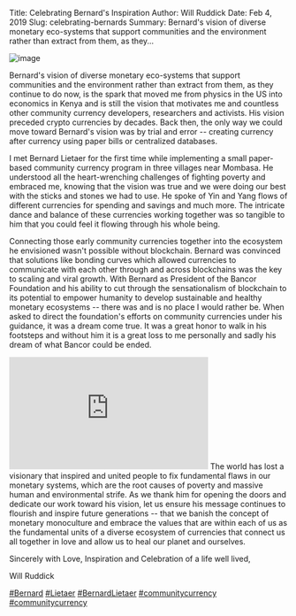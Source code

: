 Title: Celebrating Bernard's Inspiration
Author: Will Ruddick
Date: Feb 4, 2019
Slug: celebrating-bernards
Summary: Bernard's vision of diverse monetary eco-systems that support communities and the environment rather than extract from them, as they...

![image](images/blog/celebrating-bernards1.webp)

Bernard's vision of diverse monetary eco-systems that support
communities and the environment rather than extract from them, as they
continue to do now, is the spark that moved me from physics in the US
into economics in Kenya and is still the vision that motivates me and
countless other community currency developers, researchers and
activists. His vision preceded crypto currencies by decades. Back then,
the only way we could move toward Bernard's vision was by trial and
error -- creating currency after currency using paper bills or
centralized databases.

I met Bernard Lietaer for the first time while implementing a small
paper-based community currency program in three villages near Mombasa.
He understood all the heart-wrenching challenges of fighting poverty and
embraced me, knowing that the vision was true and we were doing our best
with the sticks and stones we had to use. He spoke of Yin and Yang flows
of different currencies for spending and savings and much more. The
intricate dance and balance of these currencies working together was so
tangible to him that you could feel it flowing through his whole being.

Connecting those early community currencies together into the ecosystem
he envisioned wasn't possible without blockchain. Bernard was convinced
that solutions like bonding curves which allowed currencies to
communicate with each other through and across blockchains was the key
to scaling and viral growth. With Bernard as President of the Bancor
Foundation and his ability to cut through the sensationalism of
blockchain to its potential to empower humanity to develop sustainable
and healthy monetary ecosystems -- there was and is no place I would
rather be. When asked to direct the foundation's efforts on community
currencies under his guidance, it was a dream come true. It was a great
honor to walk in his footsteps and without him it is a great loss to me
personally and sadly his dream of what Bancor could be ended.

<iframe width="360" height="203" src="https://www.youtube.com/embed/T9EI2PrDpmw" title="YouTube video player" frameborder="0" allow="accelerometer; autoplay; clipboard-write; encrypted-media; gyroscope; picture-in-picture" allowfullscreen></iframe>
The world has lost a visionary that inspired and united people to fix
fundamental flaws in our monetary systems, which are the root causes of
poverty and massive human and environmental strife. As we thank him for
opening the doors and dedicate our work toward his vision, let us ensure
his message continues to flourish and inspire future generations -- that
we banish the concept of monetary monoculture and embrace the values
that are within each of us as the fundamental units of a diverse
ecosystem of currencies that connect us all together in love and allow
us to heal our planet and ourselves.

Sincerely with Love, Inspiration and Celebration of a life well lived,

Will Ruddick

[#Bernard](https://www.grassrootseconomics.org/blog/hashtags/Bernard)
[#Lietaer](https://www.grassrootseconomics.org/blog/hashtags/Lietaer)
[#BernardLietaer](https://www.grassrootseconomics.org/blog/hashtags/BernardLietaer)
[#communitycurrency](https://www.grassrootseconomics.org/blog/hashtags/communitycurrency)
[#communitycurrency](https://www.grassrootseconomics.org/blog/hashtags/communitycurrency)
